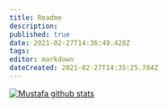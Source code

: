 ```yaml
---
title: Readme
description: 
published: true
date: 2021-02-27T14:36:49.428Z
tags: 
editor: markdown
dateCreated: 2021-02-27T14:35:25.784Z
---
```


[![Mustafa github stats](https://github-readme-stats.vercel.app/api?username=sampah92&count_private=true&hide=stars,issues&show_icons=true&theme=chartreuse-dark)](https://github.com/sampah92)